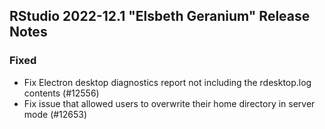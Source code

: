 
## RStudio 2022-12.1 "Elsbeth Geranium" Release Notes

### Fixed

- Fix Electron desktop diagnostics report not including the rdesktop.log contents (#12556)
- Fix issue that allowed users to overwrite their home directory in server mode (#12653)

